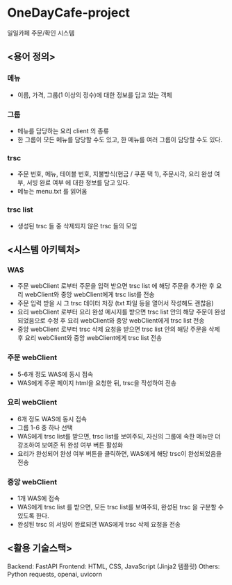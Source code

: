 # OneDayCafe-project
일일카페 주문/확인 시스템

## <용어 정의>
### 메뉴
- 이름, 가격, 그룹(1 이상의 정수)에 대한 정보를 담고 있는 객체
### 그룹
- 메뉴를 담당하는 요리 client 의 종류
- 한 그룹이 모든 메뉴를 담당할 수도 있고, 한 메뉴를 여러 그룹이 담당할 수도 있다.
### trsc
- 주문 번호, 메뉴, 테이블 번호, 지불방식(현금 / 쿠폰 택 1), 주문시각, 요리 완성 여부, 서빙 완료 여부 에 대한 정보를 담고 있다.
- 메뉴는 menu.txt 를 읽어옴
### trsc list
- 생성된 trsc 들 중 삭제되지 않은 trsc 들의 모임

## <시스템 아키텍처>
### WAS
- 주문 webClient 로부터 주문을 입력 받으면 trsc list 에 해당 주문을 추가한 후 요리 webClient와 중앙 webClient에게 trsc list를 전송
- 주문 입력 받을 시 그 trsc 데이터 저장 (txt 파일 등을 열어서 작성해도 괜찮음)
- 요리 webClient 로부터 요리 완성 메시지를 받으면 trsc list 안의 해당 주문이 완성되었음으로 수정 후 요리 webClient와 중앙 webClient에게 trsc list 전송
- 중앙 webClient 로부터 trsc 삭제 요청을 받으면 trsc list 안의 해당 주문을 삭제 후 요리 webClient와 중앙 webClient에게 trsc list 전송

### 주문 webClient
- 5-6개 정도 WAS에 동시 접속
- WAS에게 주문 페이지 html을 요청한 뒤, trsc을 작성하여 전송

### 요리 webClient
- 6개 정도 WAS에 동시 접속
- 그룹 1-6 중 하나 선택
- WAS에게 trsc list를 받으면, trsc list를 보여주되, 자신의 그룹에 속한 메뉴만 더 강조하여 보여준 뒤 완성 여부 버튼 활성화
- 요리가 완성되어 완성 여부 버튼을 클릭하면, WAS에게 해당 trsc이 완성되었음을 전송

### 중앙 webClient
- 1개 WAS에 접속
- WAS에게 trsc list 를 받으면, 모든 trsc list를 보여주되, 완성된 trsc 을 구분할 수 있도록 한다.
- 완성된 trsc 의 서빙이 완료되면 WAS에게 trsc 삭제 요청을 전송

## <활용 기술스택>
Backend: FastAPI
Frontend: HTML, CSS, JavaScript (Jinja2 템플릿)
Others: Python requests, openai, uvicorn